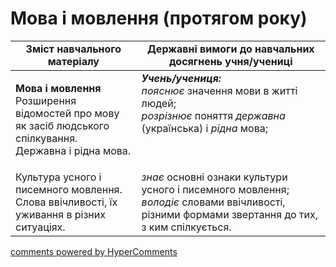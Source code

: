 <div id="hypercomments_widget" class="js-hypercomments-widget invisible"></div>

# Мова і мовлення (протягом року)

<table>
  <tr>
    <td width="40%" align="center"><b>Зміст навчального матеріалу</b></td>
    <td width="60%" align="center"><b>Державні вимоги до навчальних досягнень учня/учениці</b></td>
  </tr>
<tbody>
  <tr>
    <td width="40%" style="vertical-align:top !important;">
    <p><b>Мова і мовлення</b><br>
Розширення відомостей про мову як засіб людського спілкування.<br>
Державна і рідна мова.<br></td>
    <td width="60%" style="vertical-align:top !important;">
<i><b>Учень/учениця:</b></i><br>
<i>пояснює</i> значення мови в житті людей;<br>
<i>розрізнює</i> поняття <i>державна</i> (українська) і <i>рідна</i> мова;<br></td>
  </tr>
  <tr>
    <td width="40%" style="vertical-align:top !important;">
Культура усного і писемного мовлення.<br>
Слова ввічливості, їх уживання в різних ситуаціях.<br></td>
    <td width="60%" style="vertical-align:top !important;">
<i>знає</i> основні ознаки культури усного і писемного мовлення;<br>
<i>володіє</i> словами ввічливості, різними формами звертання до тих, з ким спілкується.<br></td>
  </tr>
</tbody>
</table>

<div class="js-hypercomments-container">
<a href="http://hypercomments.com" class="hc-link" title="comments widget">comments powered by HyperComments</a>
</div>
